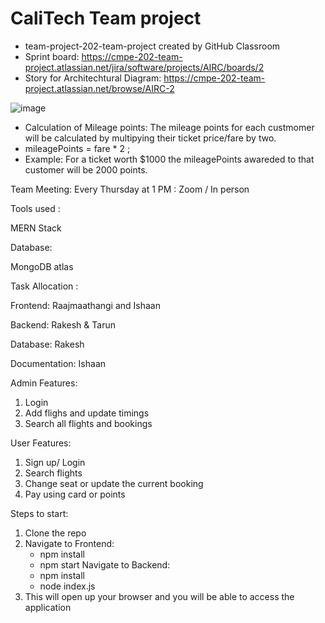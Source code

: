 # CaliTech Team project
- team-project-202-team-project created by GitHub Classroom
- Sprint board: https://cmpe-202-team-project.atlassian.net/jira/software/projects/AIRC/boards/2
- Story for Architechtural Diagram: https://cmpe-202-team-project.atlassian.net/browse/AIRC-2

![image](https://user-images.githubusercontent.com/70946588/137821414-61e3c34e-e065-4524-8d81-690a280773c3.png)

- Calculation of Mileage points: The mileage points for each custmomer will be calculated by multipying their ticket price/fare by two.
- mileagePoints = fare * 2 ; 
- Example: For a ticket worth $1000 the mileagePoints awareded to that customer will be 2000 points.


Team Meeting:
Every Thursday at 1 PM : Zoom / In person 

Tools used :

MERN Stack

Database:

MongoDB atlas 

Task Allocation :

Frontend: Raajmaathangi and Ishaan

Backend: Rakesh & Tarun

Database: Rakesh 

Documentation: Ishaan


Admin Features:
1) Login
2) Add flighs and update timings 
3) Search all flights and bookings

User Features:
1) Sign up/ Login 
2) Search flights 
3) Change seat or update the current booking 
4) Pay using card or points 

Steps to start:

1) Clone the repo
2) Navigate to Frontend:
    - npm install
    - npm start
  Navigate to Backend:
    - npm install
    - node index.js
3) This will open up your browser and you will be able to access the application  
